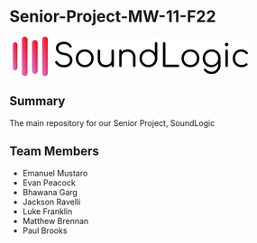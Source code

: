 # Senior-Project-MW-11-F22
![SoundLogic Logo](/recommender/static/logo.svg)

## Summary
The main repository for our Senior Project, SoundLogic

## Team Members
- Emanuel Mustaro
- Evan Peacock
- Bhawana Garg
- Jackson Ravelli
- Luke Franklin
- Matthew Brennan
- Paul Brooks
